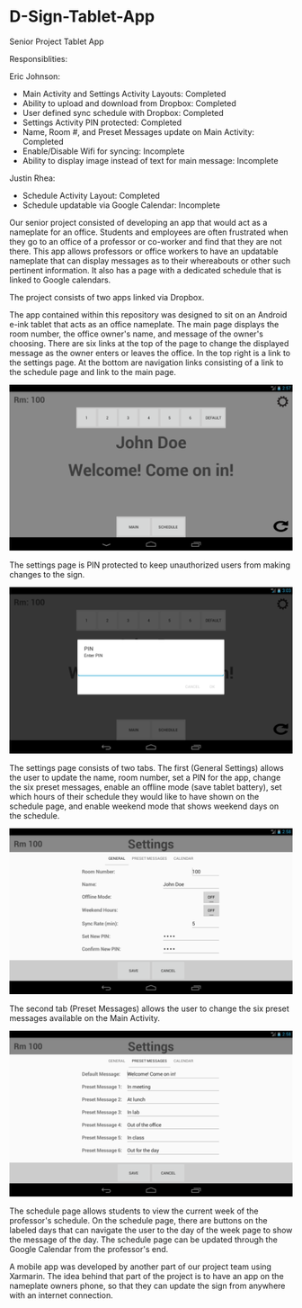 # D-Sign-Tablet-App
Senior Project Tablet App

Responsiblities:

Eric Johnson:
- Main Activity and Settings Activity Layouts: Completed
- Ability to upload and download from Dropbox: Completed
- User defined sync schedule with Dropbox: Completed
- Settings Activity PIN protected: Completed
- Name, Room #, and Preset Messages update on Main Activity: Completed
- Enable/Disable Wifi for syncing: Incomplete
- Ability to display image instead of text for main message: Incomplete

Justin Rhea:
- Schedule Activity Layout: Completed
- Schedule updatable via Google Calendar: Incomplete

Our senior project consisted of developing an app that would act as a nameplate for an office. Students and employees are often frustrated when they go to an office of a professor or co-worker and find that they are not there. This app allows professors or office workers to have an updatable nameplate that can display messages as to their whereabouts or other such pertinent information. It also has a page with a dedicated schedule that is linked to Google calendars.

The project consists of two apps linked via Dropbox. 

The app contained within this repository was designed to sit on an Android e-ink tablet that acts as an office nameplate. The main page displays the room number, the office owner's name, and message of the owner's choosing. There are six links at the top of the page to change the displayed message as the owner enters or leaves the office. In the top right is a link to the settings page. At the bottom are navigation links consisting of a link to the schedule page and link to the main page.

![Alt text](/screenshots/dSignMain.png)

The settings page is PIN protected to keep unauthorized users from making changes to the sign.

![Alt text](/screenshots/dSignPin.png)

The settings page consists of two tabs. The first (General Settings) allows the user to update the name, room number, set a PIN for the app, change the six preset messages, enable an offline mode (save tablet battery), set which hours of their schedule they would like to have shown on the schedule page, and enable weekend mode that shows weekend days on the schedule.

![Alt_text](/screenshots/dSignGenSettings.png)

The second tab (Preset Messages) allows the user to change the six preset messages available on the Main Activity.

![Alt_text](/screenshots/dSignMesSettings.png)


The schedule page allows students to view the current week of the professor's schedule.  On the schedule page, there are buttons on the labeled days that can navigate the user to the day of the week page to show the message of the day. The schedule page can be updated through the Google Calendar from the professor's end.  


A mobile app was developed by another part of our project team using Xarmarin. The idea behind that part of the project is to have an app on the nameplate owners phone, so that they can update the sign from anywhere with an internet connection. 
